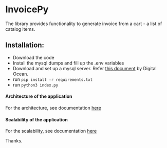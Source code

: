 # InvoicePy
The library provides functionality to generate invoice from a cart - a list of catalog items.

## Installation:

* Download the code
* Install the mysql dumps and fill up the .env variables
* Download and set up a mysql server. Refer [this document](https://www.digitalocean.com/community/tutorials/how-to-install-mysql-on-ubuntu-20-04) by Digital Ocean.
* run `pip install -r requirements.txt`
* run `python3 index.py`

#### Architecture of the application

For the architecture, see documentation [here](docs/architecture.md)

#### Scalability of the application

For the scalability, see documentation [here](docs/scalability.md)

Thanks.